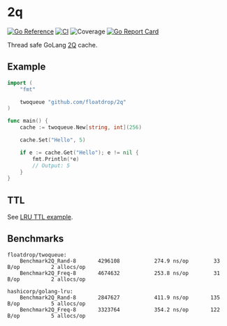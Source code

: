 # 2q
[![Go Reference](https://pkg.go.dev/badge/github.com/floatdrop/2q.svg)](https://pkg.go.dev/github.com/floatdrop/2q)
[![CI](https://github.com/floatdrop/2q/actions/workflows/ci.yml/badge.svg)](https://github.com/floatdrop/2q/actions/workflows/ci.yml)
![Coverage](https://img.shields.io/badge/Coverage-70.6%25-yellow)
[![Go Report Card](https://goreportcard.com/badge/github.com/floatdrop/2q)](https://goreportcard.com/report/github.com/floatdrop/2q)

Thread safe GoLang [2Q](http://www.vldb.org/conf/1994/P439.PDF) cache.

## Example

```go
import (
	"fmt"

	twoqueue "github.com/floatdrop/2q"
)

func main() {
	cache := twoqueue.New[string, int](256)

	cache.Set("Hello", 5)

	if e := cache.Get("Hello"); e != nil {
		fmt.Println(*e)
		// Output: 5
	}
}
```

## TTL

See [LRU TTL example](https://github.com/floatdrop/lru#ttl).

## Benchmarks

```
floatdrop/twoqueue:
	Benchmark2Q_Rand-8   	 4296108	       274.9 ns/op	      33 B/op	       2 allocs/op
	Benchmark2Q_Freq-8   	 4674632	       253.8 ns/op	      31 B/op	       2 allocs/op

hashicorp/golang-lru:
	Benchmark2Q_Rand-8    	 2847627	       411.9 ns/op	     135 B/op	       5 allocs/op
	Benchmark2Q_Freq-8    	 3323764	       354.2 ns/op	     122 B/op	       5 allocs/op
```
